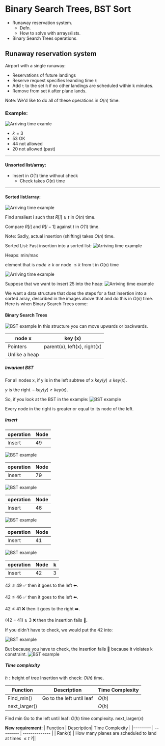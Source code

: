 # Binary Search Trees, BST Sort
- Runaway reservation system.
  - Defn.
  - How to solve with arrays/lists.
- Binary Search Trees operations.

## Runaway reservation system
Airport with a single runaway:
  - Reservations of future landings
  - Reserve request specifies leanding time `t`
  - Add `t` to the set `R` if no other landings are scheduled within k minutes.
  - Remove from set `R` after plane lands.

Note: We'd like to do all of these operations in $O(n)$ time.

### Example:
![Arriving time examle](BST0.jpg)
- $k = 3$
- $53$ OK
- $44$ not allowed
- $20$ not allowed (past)

--- 
#### Unsorted list/array:
- Insert in $O(1)$ time without check
  - Check takes $O(n)$ time
--- 
#### Sorted list/array:
![Arriving time example](BST2.jpg)

Find smallest i such that $R[i] \geq t$ in $O(n)$ time.

Compare $R[i]$ and $R[i-1]$ against $t$ in $O(1)$ time.

Note: Sadly, actual insertion (shifting) takes $O(n)$ time.

Sorted List:
Fast insertion into a sorted list:
![Arriving time example](BST4.jpg)

Heaps: min/max

element that is $node\geq k$ or node $\leq k$ from t in $O(n)$ time

![Arriving time example](BST6.jpg)

Suppose that we want to insert $25$ into the heap:
![Arriving time example](BST7.jpg)

We want a data structure that does the steps 
for a fast insertion into a sorted 
array, described in the images above that 
and do this in $O(n)$ time. Here is when Binary Search Trees come:

#### Binary Search Trees
![BST example](BST11.jpg)
In this structure you can move upwards or backwards.

| node x  | key (x)   |
|-------------- | -------------- |
| Pointers    |  parent(x), left(x), right(x)     |
| Unlike a heap    |      |


##### Invariant BST
For all nodes x, if y is in the left subtree of 
x $key(y) \leq key(x)$.

$y$ is the right $\cdots key(y) \geq key(x)$.

So, if you look at the BST in the example:
![BST example](BST12.jpg)

Every node in the right is greater or equal to its node of the left.

##### Insert 
|operation  | Node   | 
|--------- | ------ |
| Insert    | 49    |

![BST example](BST13.jpg)

|operation  | Node   |
|--------- | ------ |
| Insert    | 79    |

![BST example](BST14.jpg)

|operation  | Node   |
|--------- | ------ |
| Insert    | 46    |

![BST example](BST15.jpg)

|operation  | Node   |
|--------- | ------ |
| Insert    | 41    |

![BST example](BST16.jpg)

|operation  | Node   | k |
|--------- | ------ | -- |
| Insert    | 42    | 3 |

$42 \leq 49$ ✅ then it goes to the left ⬅️. 

$42 \leq 46$ ✅ then it goes to the left ⬅️. 

$42 \leq 41$ ❌ then it goes to the right ➡️.

$(42-41) \geq 3$ ❌ then the insertion fails 🚫.

If you didn't have to check, we would put the $42$ into:

![BST example](BST17.jpg)

But because you have to check, the insertion fails 🚫
because it violates k constraint.
![BST example](BST18.jpg)

##### Time complexity
$h:\text{height of tree}$
Insertion with check: $O(h)$ time.

| Function  | Description| Time Complexity |
|--------- | --------- | -------------- |
| Find_min()    | Go to the left until leaf     | $O(h)$ |
| next_larger()    |      | $O(h)$ |

Find min
Go to the left until leaf: $O(h)$ time complexity.
next_larger$(x)$

**New requirement:** 
| Function  | Description| Time Complexity |
|--------- | --------- | -------------- |
| Rank(t)    | How many planes are scheduled to land at times $\leq t$ ?||
